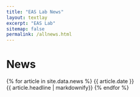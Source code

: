 ```yaml
---
title: "EAS Lab News"
layout: textlay
excerpt: "EAS Lab"
sitemap: false
permalink: /allnews.html
---
```


# News

{% for article in site.data.news %}
{{ article.date }} <br> {{ article.headline | markdownify}}
{% endfor %}
